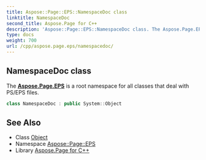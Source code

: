```yaml
---
title: Aspose::Page::EPS::NamespaceDoc class
linktitle: NamespaceDoc
second_title: Aspose.Page for C++
description: 'Aspose::Page::EPS::NamespaceDoc class. The Aspose.Page.EPS is a root namespace for all classes that deal with PS/EPS files in C++.'
type: docs
weight: 700
url: /cpp/aspose.page.eps/namespacedoc/
---
```

## NamespaceDoc class


The **[Aspose.Page.EPS](../)** is a root namespace for all classes that deal with PS/EPS files.

```cpp
class NamespaceDoc : public System::Object
```

## See Also

* Class [Object](../../system/object/)
* Namespace [Aspose::Page::EPS](../)
* Library [Aspose.Page for C++](../../)
